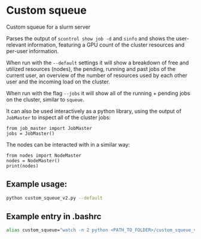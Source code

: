 # Custom squeue
Custom squeue for a slurm server

Parses the output of `scontrol show job -d` and `sinfo` and shows the user-relevant information, featuring a GPU count of the cluster resources and per-user information.

When run with the `--default` settings it will show a breakdown of free and utilized resources (nodes), the pending, running and past jobs of the current user, an overview of the number of resources used by each other user and the incoming load on the cluster. 

When run with the flag `--jobs` it will show all of the running + pending jobs on the cluster, similar to `squeue`.

It can also be used interactively as a python library, using the output of `JobMaster` to inspect all of the cluster jobs:
```
from job_master import JobMaster
jobs = JobMaster()
```

The nodes can be interacted with in a similar way:
```
from nodes import NodeMaster
nodes = NodeMaster()
print(nodes)
```

## Example usage:
```` bash
python custom_squeue_v2.py --default
````


## Example entry in .bashrc
```` bash
alias custom_squeue="watch -n 2 python <PATH_TO_FOLDER>/custom_squeue_v2.py --default"
````